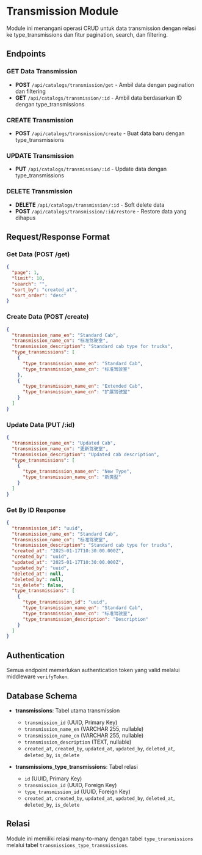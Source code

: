 # Transmission Module

Module ini menangani operasi CRUD untuk data transmission dengan relasi ke type_transmissions dan fitur pagination, search, dan filtering.

## Endpoints

### GET Data Transmission
- **POST** `/api/catalogs/transmission/get` - Ambil data dengan pagination dan filtering
- **GET** `/api/catalogs/transmission/:id` - Ambil data berdasarkan ID dengan type_transmissions

### CREATE Transmission
- **POST** `/api/catalogs/transmission/create` - Buat data baru dengan type_transmissions

### UPDATE Transmission
- **PUT** `/api/catalogs/transmission/:id` - Update data dengan type_transmissions

### DELETE Transmission
- **DELETE** `/api/catalogs/transmission/:id` - Soft delete data
- **POST** `/api/catalogs/transmission/:id/restore` - Restore data yang dihapus

## Request/Response Format

### Get Data (POST /get)
```json
{
  "page": 1,
  "limit": 10,
  "search": "",
  "sort_by": "created_at",
  "sort_order": "desc"
}
```

### Create Data (POST /create)
```json
{
  "transmission_name_en": "Standard Cab",
  "transmission_name_cn": "标准驾驶室",
  "transmission_description": "Standard cab type for trucks",
  "type_transmissions": [
    {
      "type_transmission_name_en": "Standard Cab",
      "type_transmission_name_cn": "标准驾驶室"
    },
    {
      "type_transmission_name_en": "Extended Cab",
      "type_transmission_name_cn": "扩展驾驶室"
    }
  ]
}
```

### Update Data (PUT /:id)
```json
{
  "transmission_name_en": "Updated Cab",
  "transmission_name_cn": "更新驾驶室",
  "transmission_description": "Updated cab description",
  "type_transmissions": [
    {
      "type_transmission_name_en": "New Type",
      "type_transmission_name_cn": "新类型"
    }
  ]
}
```

### Get By ID Response
```json
{
  "transmission_id": "uuid",
  "transmission_name_en": "Standard Cab",
  "transmission_name_cn": "标准驾驶室",
  "transmission_description": "Standard cab type for trucks",
  "created_at": "2025-01-17T10:30:00.000Z",
  "created_by": "uuid",
  "updated_at": "2025-01-17T10:30:00.000Z",
  "updated_by": "uuid",
  "deleted_at": null,
  "deleted_by": null,
  "is_delete": false,
  "type_transmissions": [
    {
      "type_transmission_id": "uuid",
      "type_transmission_name_en": "Standard Cab",
      "type_transmission_name_cn": "标准驾驶室",
      "type_transmission_description": "Description"
    }
  ]
}
```

## Authentication
Semua endpoint memerlukan authentication token yang valid melalui middleware `verifyToken`.

## Database Schema
- **transmissions**: Tabel utama transmission
  - `transmission_id` (UUID, Primary Key)
  - `transmission_name_en` (VARCHAR 255, nullable)
  - `transmission_name_cn` (VARCHAR 255, nullable)
  - `transmission_description` (TEXT, nullable)
  - `created_at`, `created_by`, `updated_at`, `updated_by`, `deleted_at`, `deleted_by`, `is_delete`

- **transmissions_type_transmissions**: Tabel relasi
  - `id` (UUID, Primary Key)
  - `transmission_id` (UUID, Foreign Key)
  - `type_transmission_id` (UUID, Foreign Key)
  - `created_at`, `created_by`, `updated_at`, `updated_by`, `deleted_at`, `deleted_by`, `is_delete`

## Relasi
Module ini memiliki relasi many-to-many dengan tabel `type_transmissions` melalui tabel `transmissions_type_transmissions`.
